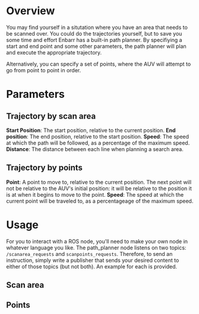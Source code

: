 # Overview
You may find yourself in a situtation where you have an area that needs to be scanned over. You could do the trajectories yourself, but to save you some time and effort Enbarr has a built-in path planner. By specifiying a start and end point and some other parameters, the path planner will plan and execute the appropriate trajectory.

Alternatively, you can specify a set of points, where the AUV will attempt to go from point to point in order.

# Parameters
## Trajectory by scan area
**Start Position**: The start position, relative to the current position. 
**End position**: The end position, relative to the start position. 
**Speed**: The speed at which the path will be followed, as a percentage of the maximum speed.
**Distance**: The distance between each line when planning a search area.

## Trajectory by points
**Point**: A point to move to, relative to the current position. The next point will not be relative to the AUV's initial position: it will be relative to the position it is at when it begins to move to the point.
**Speed**: The speed at which the current point will be traveled to, as a percentageage of the maximum speed. 

# Usage
For you to interact with a ROS node, you'll need to make your own node in whatever language you like. The path_planner node listens on two topics: `/scanarea_requests` and `scanpoints_requests`. Therefore, to send an instruction, simply write a publisher that sends your desired content to either of those topics (but not both). An example for each is provided.

## Scan area

## Points
